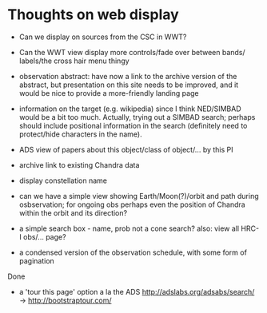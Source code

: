 # Thoughts on web display

 - Can we display on sources from the CSC in WWT?

 - Can the WWT view display more controls/fade over between bands/
   labels/the cross hair menu thingy

 - observation abstract: have now a link to the archive version of
   the abstract, but presentation on this site needs to be
   improved, and it would be nice to provide a more-friendly
   landing page

 - information on the target (e.g. wikipedia) since I think
   NED/SIMBAD would be a bit too much. Actually, trying out
   a SIMBAD search; perhaps should include positional information
   in the search (definitely need to protect/hide characters in
   the name).

 - ADS view of papers about this object/class of object/...
   by this PI

 - archive link to existing Chandra data

 - display constellation name

 - can we have a simple view showing Earth/Moon(?)/orbit and
   path during osbservation; for ongoing obs perhaps even the
   position of Chandra within the orbit and its direction?

 - a simple search box - name, prob not a cone search?
   also: view all HRC-I obs/... page?

 - a condensed version of the observation schedule, with some form
   of pagination

Done

 - a 'tour this page' option a la the ADS 
   http://adslabs.org/adsabs/search/
     -> http://bootstraptour.com/

  